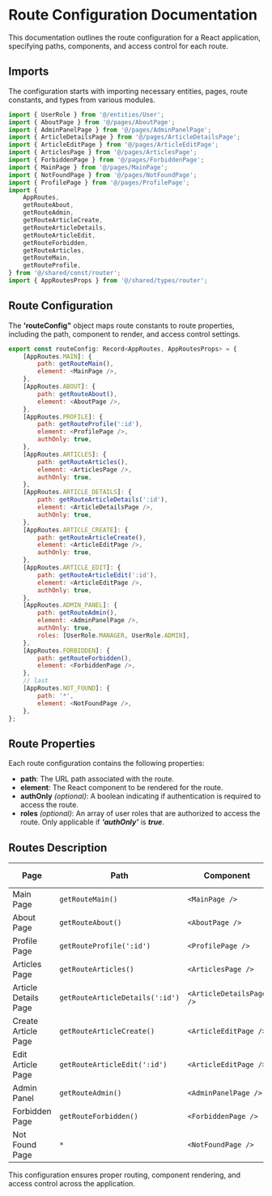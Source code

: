 # Route Configuration Documentation

This documentation outlines the route configuration for a React application, specifying paths, components, and access control for each route.

## Imports
The configuration starts with importing necessary entities, pages, route constants, and types from various modules.

```javascript
import { UserRole } from '@/entities/User';
import { AboutPage } from '@/pages/AboutPage';
import { AdminPanelPage } from '@/pages/AdminPanelPage';
import { ArticleDetailsPage } from '@/pages/ArticleDetailsPage';
import { ArticleEditPage } from '@/pages/ArticleEditPage';
import { ArticlesPage } from '@/pages/ArticlesPage';
import { ForbiddenPage } from '@/pages/ForbiddenPage';
import { MainPage } from '@/pages/MainPage';
import { NotFoundPage } from '@/pages/NotFoundPage';
import { ProfilePage } from '@/pages/ProfilePage';
import {
    AppRoutes,
    getRouteAbout,
    getRouteAdmin,
    getRouteArticleCreate,
    getRouteArticleDetails,
    getRouteArticleEdit,
    getRouteForbidden,
    getRouteArticles,
    getRouteMain,
    getRouteProfile,
} from '@/shared/const/router';
import { AppRoutesProps } from '@/shared/types/router';
```

## Route Configuration

The **'routeConfig"** object maps route constants to route properties, including the path, component to render, and access control settings.
```javascript
export const routeConfig: Record<AppRoutes, AppRoutesProps> = {
    [AppRoutes.MAIN]: {
        path: getRouteMain(),
        element: <MainPage />,
    },
    [AppRoutes.ABOUT]: {
        path: getRouteAbout(),
        element: <AboutPage />,
    },
    [AppRoutes.PROFILE]: {
        path: getRouteProfile(':id'),
        element: <ProfilePage />,
        authOnly: true,
    },
    [AppRoutes.ARTICLES]: {
        path: getRouteArticles(),
        element: <ArticlesPage />,
        authOnly: true,
    },
    [AppRoutes.ARTICLE_DETAILS]: {
        path: getRouteArticleDetails(':id'),
        element: <ArticleDetailsPage />,
        authOnly: true,
    },
    [AppRoutes.ARTICLE_CREATE]: {
        path: getRouteArticleCreate(),
        element: <ArticleEditPage />,
        authOnly: true,
    },
    [AppRoutes.ARTICLE_EDIT]: {
        path: getRouteArticleEdit(':id'),
        element: <ArticleEditPage />,
        authOnly: true,
    },
    [AppRoutes.ADMIN_PANEL]: {
        path: getRouteAdmin(),
        element: <AdminPanelPage />,
        authOnly: true,
        roles: [UserRole.MANAGER, UserRole.ADMIN],
    },
    [AppRoutes.FORBIDDEN]: {
        path: getRouteForbidden(),
        element: <ForbiddenPage />,
    },
    // last
    [AppRoutes.NOT_FOUND]: {
        path: '*',
        element: <NotFoundPage />,
    },
};
```
## Route Properties
Each route configuration contains the following properties:

- **path**: The URL path associated with the route.
- **element**: The React component to be rendered for the route.
- **authOnly** _(optional)_: A boolean indicating if authentication is required to access the route.
- **roles** _(optional)_: An array of user roles that are authorized to access the route. Only applicable if **_'authOnly'_** is **_true_**.

## Routes Description
| Page                  | Path                           | Component               | Auth Only | Roles                                |
| --------------------- | ------------------------------ | ----------------------- |  :---: | ------------------------------------ |
| Main Page             | `getRouteMain()`               | `<MainPage />`          | ❌        | -                                    |
| About Page            | `getRouteAbout()`              | `<AboutPage />`         | ❌        | -                                    |
| Profile Page          | `getRouteProfile(':id')`       | `<ProfilePage />`       | ✅       | -                                    |
| Articles Page         | `getRouteArticles()`           | `<ArticlesPage />`      | ✅     | -                                    |
| Article Details Page  | `getRouteArticleDetails(':id')`| `<ArticleDetailsPage />`| ✅      | -                                    |
| Create Article Page   | `getRouteArticleCreate()`      | `<ArticleEditPage />`   | ✅      | -                                    |
| Edit Article Page     | `getRouteArticleEdit(':id')`   | `<ArticleEditPage />`   | ✅      | -                                    |
| Admin Panel           | `getRouteAdmin()`              | `<AdminPanelPage />`    | ✅      | [UserRole.MANAGER, UserRole.ADMIN]   |
| Forbidden Page        | `getRouteForbidden()`          | `<ForbiddenPage />`     | ❌        | -                                    |
| Not Found Page        | `*`                            | `<NotFoundPage />`      | ❌       | -                                    |

This configuration ensures proper routing, component rendering, and access control across the application.
